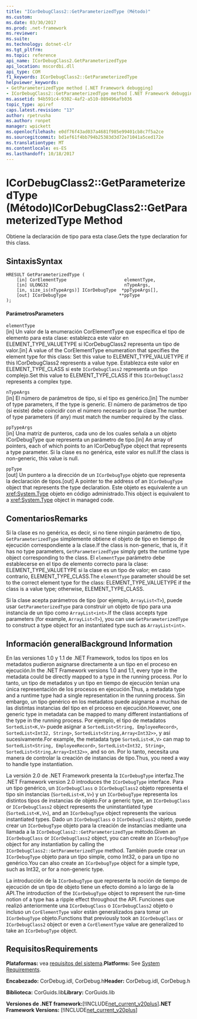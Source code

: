 ```yaml
---
title: "ICorDebugClass2::GetParameterizedType (Método)"
ms.custom: 
ms.date: 03/30/2017
ms.prod: .net-framework
ms.reviewer: 
ms.suite: 
ms.technology: dotnet-clr
ms.tgt_pltfrm: 
ms.topic: reference
api_name: ICorDebugClass2.GetParameterizedType
api_location: mscordbi.dll
api_type: COM
f1_keywords: ICorDebugClass2::GetParameterizedType
helpviewer_keywords:
- GetParameterizedType method [.NET Framework debugging]
- ICorDebugClass2::GetParameterizedType method [.NET Framework debugging]
ms.assetid: 94b591c4-9302-4af2-a510-089496afb036
topic_type: apiref
caps.latest.revision: "13"
author: rpetrusha
ms.author: ronpet
manager: wpickett
ms.openlocfilehash: e0df76f43ad037a4681f985e99401cb8c7f5a2ce
ms.sourcegitcommit: bd1ef61f4bb794b25383d3d72e71041a5ced172e
ms.translationtype: MT
ms.contentlocale: es-ES
ms.lasthandoff: 10/18/2017
---
```

# <a name="icordebugclass2getparameterizedtype-method"></a><span data-ttu-id="9c1e7-102">ICorDebugClass2::GetParameterizedType (Método)</span><span class="sxs-lookup"><span data-stu-id="9c1e7-102">ICorDebugClass2::GetParameterizedType Method</span></span>
<span data-ttu-id="9c1e7-103">Obtiene la declaración de tipo para esta clase.</span><span class="sxs-lookup"><span data-stu-id="9c1e7-103">Gets the type declaration for this class.</span></span>  
  
## <a name="syntax"></a><span data-ttu-id="9c1e7-104">Sintaxis</span><span class="sxs-lookup"><span data-stu-id="9c1e7-104">Syntax</span></span>  
  
```  
HRESULT GetParameterizedType (  
    [in] CorElementType                      elementType,  
    [in] ULONG32                             nTypeArgs,  
    [in, size_is(nTypeArgs)] ICorDebugType  *ppTypeArgs[],  
    [out] ICorDebugType                    **ppType  
);  
```  
  
#### <a name="parameters"></a><span data-ttu-id="9c1e7-105">Parámetros</span><span class="sxs-lookup"><span data-stu-id="9c1e7-105">Parameters</span></span>  
 `elementType`  
 <span data-ttu-id="9c1e7-106">[in] Un valor de la enumeración CorElementType que especifica el tipo de elemento para esta clase: establezca este valor en ELEMENT_TYPE_VALUETYPE si ICorDebugClass2 representa un tipo de valor.</span><span class="sxs-lookup"><span data-stu-id="9c1e7-106">[in] A value of the CorElementType enumeration that specifies the element type for this class: Set this value to ELEMENT_TYPE_VALUETYPE if this ICorDebugClass2 represents a value type.</span></span> <span data-ttu-id="9c1e7-107">Establezca este valor en ELEMENT_TYPE_CLASS si este `ICorDebugClass2` representa un tipo complejo.</span><span class="sxs-lookup"><span data-stu-id="9c1e7-107">Set this value to ELEMENT_TYPE_CLASS if this `ICorDebugClass2` represents a complex type.</span></span>  
  
 `nTypeArgs`  
 <span data-ttu-id="9c1e7-108">[in] El número de parámetros de tipo, si el tipo es genérico.</span><span class="sxs-lookup"><span data-stu-id="9c1e7-108">[in] The number of type parameters, if the type is generic.</span></span> <span data-ttu-id="9c1e7-109">El número de parámetros de tipo (si existe) debe coincidir con el número necesario por la clase.</span><span class="sxs-lookup"><span data-stu-id="9c1e7-109">The number of type parameters (if any) must match the number required by the class.</span></span>  
  
 `ppTypeArgs`  
 <span data-ttu-id="9c1e7-110">[in] Una matriz de punteros, cada uno de los cuales señala a un objeto ICorDebugType que representa un parámetro de tipo.</span><span class="sxs-lookup"><span data-stu-id="9c1e7-110">[in] An array of pointers, each of which points to an ICorDebugType object that represents a type parameter.</span></span> <span data-ttu-id="9c1e7-111">Si la clase es no genérica, este valor es null.</span><span class="sxs-lookup"><span data-stu-id="9c1e7-111">If the class is non-generic, this value is null.</span></span>  
  
 `ppType`  
 <span data-ttu-id="9c1e7-112">[out] Un puntero a la dirección de un `ICorDebugType` objeto que representa la declaración de tipos.</span><span class="sxs-lookup"><span data-stu-id="9c1e7-112">[out] A pointer to the address of an `ICorDebugType` object that represents the type declaration.</span></span> <span data-ttu-id="9c1e7-113">Este objeto es equivalente a un <xref:System.Type> objeto en código administrado.</span><span class="sxs-lookup"><span data-stu-id="9c1e7-113">This object is equivalent to a <xref:System.Type> object in managed code.</span></span>  
  
## <a name="remarks"></a><span data-ttu-id="9c1e7-114">Comentarios</span><span class="sxs-lookup"><span data-stu-id="9c1e7-114">Remarks</span></span>  
 <span data-ttu-id="9c1e7-115">Si la clase es no genérica, es decir, si no tiene ningún parámetro de tipo, `GetParameterizedType` simplemente obtiene el objeto de tipo en tiempo de ejecución correspondiente a la clase.</span><span class="sxs-lookup"><span data-stu-id="9c1e7-115">If the class is non-generic, that is, if it has no type parameters, `GetParameterizedType` simply gets the runtime type object corresponding to the class.</span></span> <span data-ttu-id="9c1e7-116">El `elementType` parámetro debe establecerse en el tipo de elemento correcto para la clase: ELEMENT_TYPE_VALUETYPE si la clase es un tipo de valor; en caso contrario, ELEMENT_TYPE_CLASS.</span><span class="sxs-lookup"><span data-stu-id="9c1e7-116">The `elementType` parameter should be set to the correct element type for the class: ELEMENT_TYPE_VALUETYPE if the class is a value type; otherwise, ELEMENT_TYPE_CLASS.</span></span>  
  
 <span data-ttu-id="9c1e7-117">Si la clase acepta parámetros de tipo (por ejemplo, `ArrayList<T>`), puede usar `GetParameterizedType` para construir un objeto de tipo para una instancia de un tipo como `ArrayList<int>`.</span><span class="sxs-lookup"><span data-stu-id="9c1e7-117">If the class accepts type parameters (for example, `ArrayList<T>`), you can use `GetParameterizedType` to construct a type object for an instantiated type such as `ArrayList<int>`.</span></span>  
  
## <a name="background-information"></a><span data-ttu-id="9c1e7-118">Información general</span><span class="sxs-lookup"><span data-stu-id="9c1e7-118">Background Information</span></span>  
 <span data-ttu-id="9c1e7-119">En las versiones 1.0 y 1.1 de .NET Framework, todos los tipos en los metadatos pudieron asignarse directamente a un tipo en el proceso en ejecución.</span><span class="sxs-lookup"><span data-stu-id="9c1e7-119">In the .NET Framework versions 1.0 and 1.1, every type in the metadata could be directly mapped to a type in the running process.</span></span> <span data-ttu-id="9c1e7-120">Por lo tanto, un tipo de metadatos y un tipo en tiempo de ejecución tenían una única representación de los procesos en ejecución.</span><span class="sxs-lookup"><span data-stu-id="9c1e7-120">Thus, a metadata type and a runtime type had a single representation in the running process.</span></span> <span data-ttu-id="9c1e7-121">Sin embargo, un tipo genérico en los metadatos puede asignarse a muchas de las distintas instancias del tipo en el proceso en ejecución.</span><span class="sxs-lookup"><span data-stu-id="9c1e7-121">However, one generic type in metadata can be mapped to many different instantiations of the type in the running process.</span></span> <span data-ttu-id="9c1e7-122">Por ejemplo, el tipo de metadatos `SortedList<K,V>` puede asignar a `SortedList<String, EmployeeRecord>`, `SortedList<Int32, String>`, `SortedList<String,Array<Int32>>`, y así sucesivamente.</span><span class="sxs-lookup"><span data-stu-id="9c1e7-122">For example, the metadata type `SortedList<K,V>` can map to `SortedList<String, EmployeeRecord>`, `SortedList<Int32, String>`, `SortedList<String,Array<Int32>>`, and so on.</span></span> <span data-ttu-id="9c1e7-123">Por lo tanto, necesita una manera de controlar la creación de instancias de tipo.</span><span class="sxs-lookup"><span data-stu-id="9c1e7-123">Thus, you need a way to handle type instantiation.</span></span>  
  
 <span data-ttu-id="9c1e7-124">La versión 2.0 de .NET Framework presenta la `ICorDebugType` interfaz.</span><span class="sxs-lookup"><span data-stu-id="9c1e7-124">The .NET Framework version 2.0 introduces the `ICorDebugType` interface.</span></span> <span data-ttu-id="9c1e7-125">Para un tipo genérico, un `ICorDebugClass` o `ICorDebugClass2` objeto representa el tipo sin instancias (`SortedList<K,V>`) y un `ICorDebugType` representa los distintos tipos de instancias de objeto.</span><span class="sxs-lookup"><span data-stu-id="9c1e7-125">For a generic type, an `ICorDebugClass` or `ICorDebugClass2` object represents the uninstantiated type (`SortedList<K,V>`), and an `ICorDebugType` object represents the various instantiated types.</span></span> <span data-ttu-id="9c1e7-126">Dado un `ICorDebugClass` o `ICorDebugClass2` objeto, puede crear un `ICorDebugType` objeto para la creación de instancias mediante una llamada a la `ICorDebugClass2::GetParameterizedType` método.</span><span class="sxs-lookup"><span data-stu-id="9c1e7-126">Given an `ICorDebugClass` or `ICorDebugClass2` object, you can create an `ICorDebugType` object for any instantiation by calling the `ICorDebugClass2::GetParameterizedType` method.</span></span> <span data-ttu-id="9c1e7-127">También puede crear un `ICorDebugType` objeto para un tipo simple, como Int32, o para un tipo no genérico.</span><span class="sxs-lookup"><span data-stu-id="9c1e7-127">You can also create an `ICorDebugType` object for a simple type, such as Int32, or for a non-generic type.</span></span>  
  
 <span data-ttu-id="9c1e7-128">La introducción de la `ICorDebugType` que represente la noción de tiempo de ejecución de un tipo de objeto tiene un efecto dominó a lo largo de la API.</span><span class="sxs-lookup"><span data-stu-id="9c1e7-128">The introduction of the `ICorDebugType` object to represent the run-time notion of a type has a ripple effect throughout the API.</span></span> <span data-ttu-id="9c1e7-129">Funciones que realizó anteriormente una `ICorDebugClass` o `ICorDebugClass2` objeto o incluso un `CorElementType` valor están generalizados para tomar un `ICorDebugType` objeto.</span><span class="sxs-lookup"><span data-stu-id="9c1e7-129">Functions that previously took an `ICorDebugClass` or `ICorDebugClass2` object or even a `CorElementType` value are generalized to take an `ICorDebugType` object.</span></span>  
  
## <a name="requirements"></a><span data-ttu-id="9c1e7-130">Requisitos</span><span class="sxs-lookup"><span data-stu-id="9c1e7-130">Requirements</span></span>  
 <span data-ttu-id="9c1e7-131">**Plataformas:** vea [requisitos del sistema](../../../../docs/framework/get-started/system-requirements.md).</span><span class="sxs-lookup"><span data-stu-id="9c1e7-131">**Platforms:** See [System Requirements](../../../../docs/framework/get-started/system-requirements.md).</span></span>  
  
 <span data-ttu-id="9c1e7-132">**Encabezado:** CorDebug.idl, CorDebug.h</span><span class="sxs-lookup"><span data-stu-id="9c1e7-132">**Header:** CorDebug.idl, CorDebug.h</span></span>  
  
 <span data-ttu-id="9c1e7-133">**Biblioteca:** CorGuids.lib</span><span class="sxs-lookup"><span data-stu-id="9c1e7-133">**Library:** CorGuids.lib</span></span>  
  
 <span data-ttu-id="9c1e7-134">**Versiones de .NET framework:**[!INCLUDE[net_current_v20plus](../../../../includes/net-current-v20plus-md.md)]</span><span class="sxs-lookup"><span data-stu-id="9c1e7-134">**.NET Framework Versions:** [!INCLUDE[net_current_v20plus](../../../../includes/net-current-v20plus-md.md)]</span></span>

